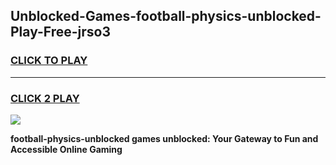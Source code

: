 
## Unblocked-Games-football-physics-unblocked-Play-Free-jrso3
<h3>
<a href="https://premium76.site?title=football-physics-unblocked&ref=19M">CLICK TO PLAY</a></h3>
<hr>

<h3>
<a href="https://premium76.site?title=football-physics-unblocked&ref=19M">CLICK 2 PLAY</a>
  
</h3>

<a href="https://premium76.site?title=football-physics-unblocked&ref=19M"><img src="https://clearcache.store/games.png"></a>


**football-physics-unblocked games unblocked: Your Gateway to Fun and Accessible Online Gaming**
